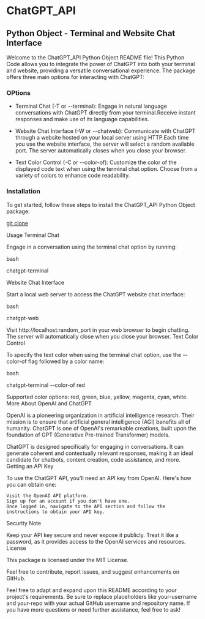 # ChatGPT_API 
## Python Object - Terminal and Website Chat Interface

Welcome to the ChatGPT_API Python Object README file! This Python Code  allows you to integrate the power of ChatGPT into both your terminal and website, providing a versatile conversational experience. The package offers three main options for interacting with ChatGPT:

### OPtions
  * Terminal Chat (-T or --terminal): Engage in natural language conversations with ChatGPT directly from your terminal.Receive instant responses and make use of its language capabilities.

 * Website Chat Interface (-W or --chatweb): Communicate with ChatGPT through a website hosted on your local server using HTTP.Each time you use the website interface, the server will select a random available port. The server automatically closes when you close your browser.

 * Text Color Control (-C or --color-of): Customize the color of the displayed code text when using the terminal chat option. Choose from a variety of colors to enhance code readability.

### Installation

To get started, follow these steps to install the ChatGPT_API Python Object package:

[git clone](https://github.com/jac11/ChatGPT_API.git) 

Usage
Terminal Chat

Engage in a conversation using the terminal chat option by running:

bash

chatgpt-terminal

Website Chat Interface

Start a local web server to access the ChatGPT website chat interface:

bash

chatgpt-web

Visit http://localhost:random_port in your web browser to begin chatting. The server will automatically close when you close your browser.
Text Color Control

To specify the text color when using the terminal chat option, use the --color-of flag followed by a color name:

bash

chatgpt-terminal --color-of red

Supported color options: red, green, blue, yellow, magenta, cyan, white.
More About OpenAI and ChatGPT

OpenAI is a pioneering organization in artificial intelligence research. Their mission is to ensure that artificial general intelligence (AGI) benefits all of humanity. ChatGPT is one of OpenAI's remarkable creations, built upon the foundation of GPT (Generative Pre-trained Transformer) models.

ChatGPT is designed specifically for engaging in conversations. It can generate coherent and contextually relevant responses, making it an ideal candidate for chatbots, content creation, code assistance, and more.
Getting an API Key

To use the ChatGPT API, you'll need an API key from OpenAI. Here's how you can obtain one:

    Visit the OpenAI API platform.
    Sign up for an account if you don't have one.
    Once logged in, navigate to the API section and follow the instructions to obtain your API key.

Security Note

Keep your API key secure and never expose it publicly. Treat it like a password, as it provides access to the OpenAI services and resources.
License

This package is licensed under the MIT License.

Feel free to contribute, report issues, and suggest enhancements on GitHub.

Feel free to adapt and expand upon this README according to your project's requirements. Be sure to replace placeholders like your-username and your-repo with your actual GitHub username and repository name. If you have more questions or need further assistance, feel free to ask!

